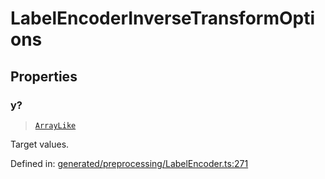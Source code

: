 # LabelEncoderInverseTransformOptions

## Properties

### y?

> [`ArrayLike`](../types/ArrayLike.md)

Target values.

Defined in:  [generated/preprocessing/LabelEncoder.ts:271](https://github.com/transitive-bullshit/scikit-learn-ts/blob/122b3c0/packages/sklearn/src/generated/preprocessing/LabelEncoder.ts#L271)

